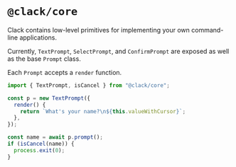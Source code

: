 # `@clack/core`

Clack contains low-level primitives for implementing your own command-line applications.

Currently, `TextPrompt`, `SelectPrompt`, and `ConfirmPrompt` are exposed as well as the base `Prompt` class.

Each `Prompt` accepts a `render` function.

```js
import { TextPrompt, isCancel } from "@clack/core";

const p = new TextPrompt({
  render() {
    return `What's your name?\n${this.valueWithCursor}`;
  },
});

const name = await p.prompt();
if (isCancel(name)) {
  process.exit(0);
}
```
